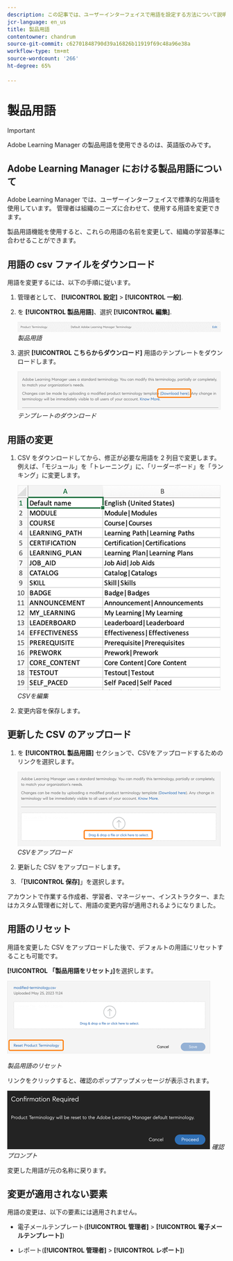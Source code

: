 ```yaml
---
description: この記事では、ユーザーインターフェイスで用語を設定する方法について説明します。
jcr-language: en_us
title: 製品用語
contentowner: chandrum
source-git-commit: c62701848790d39a16826b11919f69c48a96e38a
workflow-type: tm+mt
source-wordcount: '266'
ht-degree: 65%

---
```


# 製品用語

>[!IMPORTANT]
>
>Adobe Learning Manager の製品用語を使用できるのは、英語版のみです。

## Adobe Learning Manager における製品用語について

Adobe Learning Manager では、ユーザーインターフェイスで標準的な用語を使用しています。 管理者は組織のニーズに合わせて、使用する用語を変更できます。

製品用語機能を使用すると、これらの用語の名前を変更して、組織の学習基準に合わせることができます。

## 用語の csv ファイルをダウンロード

用語を変更するには、以下の手順に従います。

1. 管理者として、 **[!UICONTROL 設定]** > **[!UICONTROL 一般]**.
1. を **[!UICONTROL 製品用語]**、選択 **[!UICONTROL 編集]**.

   ![](assets/product-terminology-settings.png)
   _製品用語_

1. 選択 **[!UICONTROL こちらからダウンロード]** 用語のテンプレートをダウンロードします。

   ![](assets/download-here-pt.png)
   _テンプレートのダウンロード_

## 用語の変更

1. CSV をダウンロードしてから、修正が必要な用語を 2 列目で変更します。 例えば、「モジュール」を「トレーニング」に、「リーダーボード」を「ランキング」に変更します。

   ![](assets/csv-product-terminology.png)
   _CSVを編集_

1. 変更内容を保存します。

## 更新した CSV のアップロード

1. を **[!UICONTROL 製品用語]** セクションで、CSVをアップロードするためのリンクを選択します。

   ![](assets/update-the-csv.png)
   _CSVをアップロード_

1. 更新した CSV をアップロードします。
1. 「**[!UICONTROL 保存]**」を選択します。

アカウントで作業する作成者、学習者、マネージャー、インストラクター、またはカスタム管理者に対して、用語の変更内容が適用されるようになりました。

## 用語のリセット

用語を変更した CSV をアップロードした後で、デフォルトの用語にリセットすることも可能です。

**[!UICONTROL 「製品用語をリセット」]**&#x200B;を選択します。

![](assets/reset-the-terminology.png)

_製品用語のリセット_

リンクをクリックすると、確認のポップアップメッセージが表示されます。

![](assets/confirmation.png)
_確認プロンプト_

変更した用語が元の名称に戻ります。

## 変更が適用されない要素

用語の変更は、以下の要素には適用されません。

* 電子メールテンプレート(**[!UICONTROL 管理者]** > **[!UICONTROL 電子メールテンプレート]**)

* レポート(**[!UICONTROL 管理者]** > **[!UICONTROL レポート]**)

